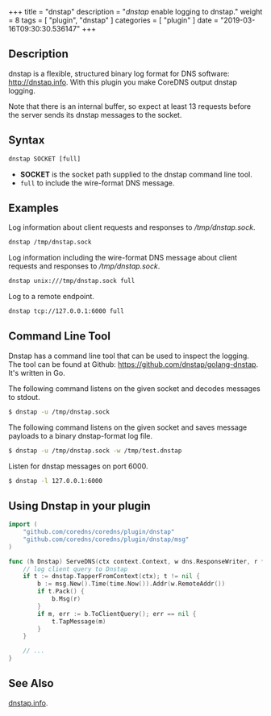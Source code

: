 +++
title = "dnstap"
description = "*dnstap* enable logging to dnstap."
weight = 8
tags = [ "plugin", "dnstap" ]
categories = [ "plugin" ]
date = "2019-03-16T09:30:30.536147"
+++

## Description

dnstap is a flexible, structured binary log format for DNS software: http://dnstap.info. With this
plugin you make CoreDNS output dnstap logging.

Note that there is an internal buffer, so expect at least 13 requests before the server sends its
dnstap messages to the socket.

## Syntax

~~~ txt
dnstap SOCKET [full]
~~~

* **SOCKET** is the socket path supplied to the dnstap command line tool.
* `full` to include the wire-format DNS message.

## Examples

Log information about client requests and responses to */tmp/dnstap.sock*.

~~~ txt
dnstap /tmp/dnstap.sock
~~~

Log information including the wire-format DNS message about client requests and responses to */tmp/dnstap.sock*.

~~~ txt
dnstap unix:///tmp/dnstap.sock full
~~~

Log to a remote endpoint.

~~~ txt
dnstap tcp://127.0.0.1:6000 full
~~~

## Command Line Tool

Dnstap has a command line tool that can be used to inspect the logging. The tool can be found
at Github: <https://github.com/dnstap/golang-dnstap>. It's written in Go.

The following command listens on the given socket and decodes messages to stdout.

~~~ sh
$ dnstap -u /tmp/dnstap.sock
~~~

The following command listens on the given socket and saves message payloads to a binary dnstap-format log file.

~~~ sh
$ dnstap -u /tmp/dnstap.sock -w /tmp/test.dnstap
~~~

Listen for dnstap messages on port 6000.

~~~ sh
$ dnstap -l 127.0.0.1:6000
~~~

## Using Dnstap in your plugin

~~~ Go
import (
    "github.com/coredns/coredns/plugin/dnstap"
    "github.com/coredns/coredns/plugin/dnstap/msg"
)

func (h Dnstap) ServeDNS(ctx context.Context, w dns.ResponseWriter, r *dns.Msg) (int, error) {
    // log client query to Dnstap
    if t := dnstap.TapperFromContext(ctx); t != nil {
        b := msg.New().Time(time.Now()).Addr(w.RemoteAddr())
        if t.Pack() {
            b.Msg(r)
        }
        if m, err := b.ToClientQuery(); err == nil {
            t.TapMessage(m)
        }
    }

    // ...
}
~~~

## See Also

[dnstap.info](http://dnstap.info).
